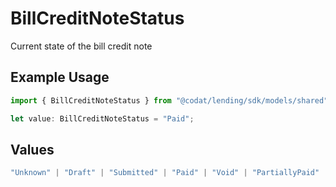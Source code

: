 # BillCreditNoteStatus

Current state of the bill credit note

## Example Usage

```typescript
import { BillCreditNoteStatus } from "@codat/lending/sdk/models/shared";

let value: BillCreditNoteStatus = "Paid";
```

## Values

```typescript
"Unknown" | "Draft" | "Submitted" | "Paid" | "Void" | "PartiallyPaid"
```